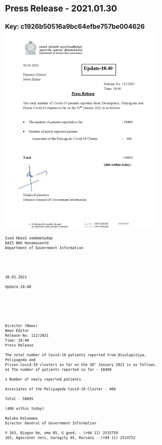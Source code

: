 # Press Release - 2021.01.30 
Key: c1926b50516a9bc64efbe757be004626 
![img](img/c1926b50516a9bc64efbe757be004626.jpg)
---
```
Ssed HbasG sembmeSadqo
DAIS BHU Honomasentd
Department of Government Information

 

 

30.01.2021

Update-18:40

 

 

 

Director (News)
News Editor
Release No: 112/2021
Time: 18:40
Press Release

The total number of Covid-19 patients reported from Divulapitiya, Peliyagoda and
Prison Covid-19 clusters so far on the 30" January 2021 is as follows.
e¢ The number of patients reported so far - 58489

¢ Number of newly reported patients

Associates of the Peliyagoda Covid-19 Cluster - 406

Total - 58895

(406 within today)

Nalaka Kaluwewa
Director General of Government Information

© 163, Biogon Oe, ome 05, G goed. . (+94 11) 2515759
163, Agexroner nets, Garogity 05, Rarvans - (+94 11) 2514753

```
